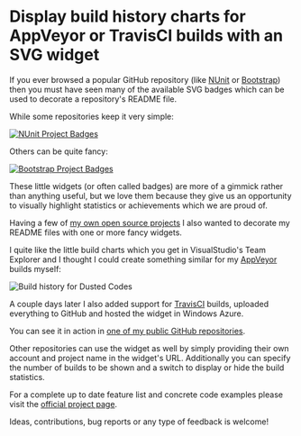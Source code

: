 ﻿<!--
    Tags: appveyor travisci github svg
-->

# Display build history charts for AppVeyor or TravisCI builds with an SVG widget

<p>If you ever browsed a popular GitHub repository (like <a href="https://github.com/nunit/nunit">NUnit</a> or <a href="https://github.com/twbs/bootstrap">Bootstrap</a>) then you must have seen many of the available SVG badges which can be used to decorate a repository's README file.
</p>
<p>While some repositories keep it very simple:</p>
<a href="https://www.flickr.com/photos/130657798@N05/20384154514" title="NUnit Project Badges by Dustin Moris Gorski, on Flickr"><img src="https://farm1.staticflickr.com/693/20384154514_4e48fdc582_o.png" alt="NUnit Project Badges"></a>

<p>Others can be quite fancy:</p>
<a href="https://www.flickr.com/photos/130657798@N05/20996898652" title="Bootstrap Project Badges by Dustin Moris Gorski, on Flickr"><img src="https://farm6.staticflickr.com/5792/20996898652_6205e41d46_o.png" alt="Bootstrap Project Badges"></a>


<p>These little widgets (or often called badges) are more of a gimmick rather than anything useful, but we love them because they give us an opportunity to visually highlight statistics or achievements which we are proud of.</p>

<p>Having a few of <a href="https://github.com/dustinmoris">my own open source projects</a> I also wanted to decorate my README files with one or more fancy widgets.</p>
<p>I quite like the little build charts which you get in VisualStudio's Team Explorer and I thought I could create something similar for my <a href="http://www.appveyor.com/">AppVeyor</a> builds myself:</p>
<img src="https://ci-buildstats.azurewebsites.net/appveyor/chart/dustinmoris/dustedcodes" alt="Build history for Dusted Codes"/>

<p>A couple days later I also added support for <a href="https://travis-ci.org/">TravisCI</a> builds, uploaded everything to GitHub and hosted the widget in Windows Azure.</p>

<p>You can see it in action in <a href="https://github.com/dustinmoris/DustedCodes">one of my public GitHub repositories</a>.</p>

<p>Other repositories can use the widget as well by simply providing their own account and project name in the widget's URL. Additionally you can specify the number of builds to be shown and a switch to display or hide the build statistics.</p>

<p>For a complete up to date feature list and concrete code examples please visit the <a href="https://github.com/dustinmoris/CI-BuildStats">official project page</a>.
</p>

<p>Ideas, contributions, bug reports or any type of feedback is welcome!</p>
